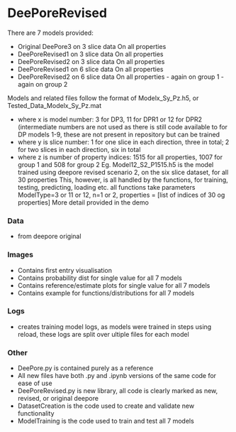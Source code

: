 # DeePoreRevised

There are 7 models provided:

- Original DeePore3 on 3 slice data On all properties
- DeePoreRevised1 on 3 slice data On all properties
- DeePoreRevised2 on 3 slice data On all properties
- DeePoreRevised1 on 6 slice data On all properties
- DeePoreRevised2 on 6 slice data On all properties
                            - again on group 1
                            - again on group 2

Models and related files follow the format of Modelx_Sy_Pz.h5, or Tested_Data_Modelx_Sy_Pz.mat
- where x is model number: 3 for DP3, 11 for DPR1 or 12 for DPR2 (intermediate numbers are not used as there is still code available to for DP models 1-9, these are not present in repository but can be trained
- where y is slice number: 1 for one slice in each direction, three in total; 2 for two slices in each direction, six in total
- where z is number of property indices: 1515 for all properties, 1007 for group 1 and 508 for group 2
Eg. Model12_S2_P1515.h5 is the model trained using deepore revised scenario 2, on the six slice dataset, for all 30 properties
This, however, is all handled by the functions, for training, testing, predicting, loading etc. all functions take parameters ModelType=3 or 11 or 12, n=1 or 2, properties = [list of indices of 30 og properties]
More detail provided in the demo 

### Data
- from deepore original

### Images
- Contains first entry visualisation
- Contains probability dist for single value for all 7 models
- Contains reference/estimate plots for single value for all 7 models
- Contains example for functions/distributions for all 7 models

### Logs
- creates training model logs, as models were trained in steps using reload, these logs are split over ultiple files for each model

### Other
- DeePore.py is contained purely as a reference
- All new files have both .py and .ipynb versions of the same code for ease of use
- DeePoreRevised.py is new library, all code is clearly marked as new, revised, or original deepore
- DatasetCreation is the code used to create and validate new functionality
- ModelTraining is the code used to train and test all 7 models
